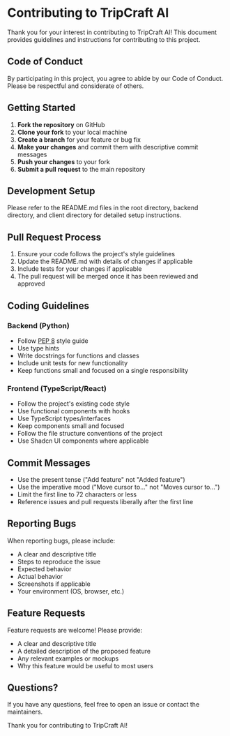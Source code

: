 # Contributing to TripCraft AI

Thank you for your interest in contributing to TripCraft AI! This document provides guidelines and instructions for contributing to this project.

## Code of Conduct

By participating in this project, you agree to abide by our Code of Conduct. Please be respectful and considerate of others.

## Getting Started

1. **Fork the repository** on GitHub
2. **Clone your fork** to your local machine
3. **Create a branch** for your feature or bug fix
4. **Make your changes** and commit them with descriptive commit messages
5. **Push your changes** to your fork
6. **Submit a pull request** to the main repository

## Development Setup

Please refer to the README.md files in the root directory, backend directory, and client directory for detailed setup instructions.

## Pull Request Process

1. Ensure your code follows the project's style guidelines
2. Update the README.md with details of changes if applicable
3. Include tests for your changes if applicable
4. The pull request will be merged once it has been reviewed and approved

## Coding Guidelines

### Backend (Python)

- Follow [PEP 8](https://www.python.org/dev/peps/pep-0008/) style guide
- Use type hints
- Write docstrings for functions and classes
- Include unit tests for new functionality
- Keep functions small and focused on a single responsibility

### Frontend (TypeScript/React)

- Follow the project's existing code style
- Use functional components with hooks
- Use TypeScript types/interfaces
- Keep components small and focused
- Follow the file structure conventions of the project
- Use Shadcn UI components where applicable

## Commit Messages

- Use the present tense ("Add feature" not "Added feature")
- Use the imperative mood ("Move cursor to..." not "Moves cursor to...")
- Limit the first line to 72 characters or less
- Reference issues and pull requests liberally after the first line

## Reporting Bugs

When reporting bugs, please include:

- A clear and descriptive title
- Steps to reproduce the issue
- Expected behavior
- Actual behavior
- Screenshots if applicable
- Your environment (OS, browser, etc.)

## Feature Requests

Feature requests are welcome! Please provide:

- A clear and descriptive title
- A detailed description of the proposed feature
- Any relevant examples or mockups
- Why this feature would be useful to most users

## Questions?

If you have any questions, feel free to open an issue or contact the maintainers.

Thank you for contributing to TripCraft AI!